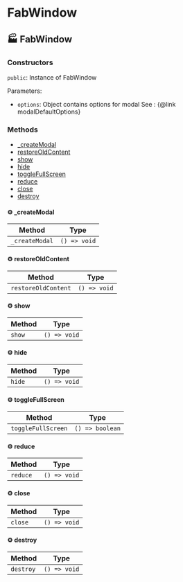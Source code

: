 # FabWindow

## :factory: FabWindow



### Constructors

`public`: Instance of FabWindow

Parameters:

* `options`: Object contains options for modal
See : {@link modalDefaultOptions}


### Methods

- [_createModal](#gear-_createmodal)
- [restoreOldContent](#gear-restoreoldcontent)
- [show](#gear-show)
- [hide](#gear-hide)
- [toggleFullScreen](#gear-togglefullscreen)
- [reduce](#gear-reduce)
- [close](#gear-close)
- [destroy](#gear-destroy)

#### :gear: _createModal

| Method | Type |
| ---------- | ---------- |
| `_createModal` | `() => void` |

#### :gear: restoreOldContent

| Method | Type |
| ---------- | ---------- |
| `restoreOldContent` | `() => void` |

#### :gear: show

| Method | Type |
| ---------- | ---------- |
| `show` | `() => void` |

#### :gear: hide

| Method | Type |
| ---------- | ---------- |
| `hide` | `() => void` |

#### :gear: toggleFullScreen

| Method | Type |
| ---------- | ---------- |
| `toggleFullScreen` | `() => boolean` |

#### :gear: reduce

| Method | Type |
| ---------- | ---------- |
| `reduce` | `() => void` |

#### :gear: close

| Method | Type |
| ---------- | ---------- |
| `close` | `() => void` |

#### :gear: destroy

| Method | Type |
| ---------- | ---------- |
| `destroy` | `() => void` |

